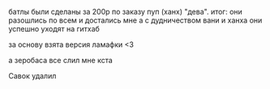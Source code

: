 батлы были сделаны за 200р по заказу пуп (ханх) "дева". итог: они разошлись по всем и достались мне а с дудничеством вани и ханха они успешно уходят на гитхаб
 
 
 
 
 
 
 
 
 
 
 
 
 за основу взята версия ламафки <3
 
 
 
 а зеробаса все слил мне кста





Савок удалил 
